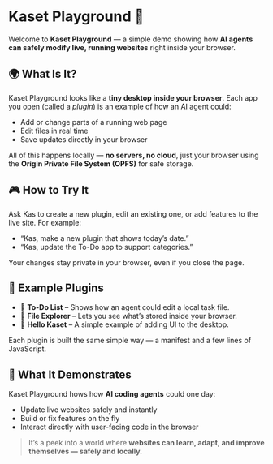 # Kaset Playground 📼

Welcome to **Kaset Playground** — a simple demo showing how **AI agents can safely modify live, running websites** right inside your browser.

## 🌍 What Is It?

Kaset Playground looks like a **tiny desktop inside your browser**. Each app you open (called a _plugin_) is an example of how an AI agent could:

- Add or change parts of a running web page
- Edit files in real time
- Save updates directly in your browser

All of this happens locally — **no servers, no cloud**, just your browser using the **Origin Private File System (OPFS)** for safe storage.

## 🎮 How to Try It

Ask Kas to create a new plugin, edit an existing one, or add features to the live site. For example:

- “Kas, make a new plugin that shows today’s date.”
- “Kas, update the To-Do app to support categories.”

Your changes stay private in your browser, even if you close the page.

## 🧩 Example Plugins

- 📝 **To-Do List** – Shows how an agent could edit a local task file.
- 📂 **File Explorer** – Lets you see what’s stored inside your browser.
- 💬 **Hello Kaset** – A simple example of adding UI to the desktop.

Each plugin is built the same simple way — a manifest and a few lines of JavaScript.

## 🤔 What It Demonstrates

Kaset Playground hows how **AI coding agents** could one day:

- Update live websites safely and instantly
- Build or fix features on the fly
- Interact directly with user-facing code in the browser

> It’s a peek into a world where **websites can learn, adapt, and improve themselves — safely and locally.**
